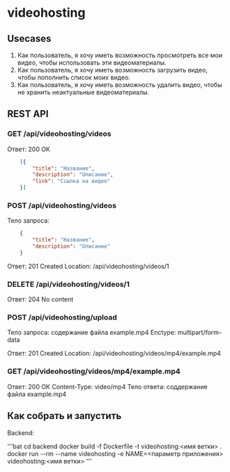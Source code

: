 # videohosting

## Usecases

1. Как пользователь, я хочу иметь возможность просмотреть все мои видео, чтобы использовать эти видеоматериалы.
2. Как пользователь, я хочу иметь возможность загрузить видео, чтобы пополнить список моих видео.
3. Как пользователь, я хочу иметь возможность удалить видео, чтобы не хранить неактуальные видеоматериалы.

## REST API

### GET /api/videohosting/videos

Ответ: 200  ОК
```json
    [{
        "title": "Hазвание",
        "description": "Описание",
        "link": "Ссылка на видео"
    }]
```

### POST /api/videohosting/videos

Тело запроса:

```json
    {
        "title": "Hазвание",
        "description": "Описание"
    }
```

Ответ: 201  Created
Location: /api/videohosting/videos/1

### DELETE /api/videohosting/videos/1

Ответ: 204  No content

### POST /api/videohosting/upload

Тело запроса: содержание файла example.mp4
Enctype: multipart/form-data

Ответ: 201 Created
Location: /api/videohosting/videos/mp4/example.mp4

### GET /api/videohosting/videos/mp4/example.mp4

Ответ: 200  ОК
Content-Type: video/mp4
Тело ответа: соддержание файла example.mp4

## Как собрать и запустить

Backend:

'''bat
cd backend
docker build -f Dockerfile -t videohosting:<имя ветки> .
docker run --rm --name videohosting -e NAME=<параметр приложения> videohosting:<имя ветки>
'''